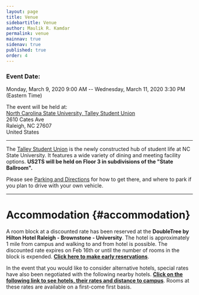 ```yaml
---
layout: page
title: Venue
sidebartitle: Venue
author: Maulik R. Kamdar
permalink: venue
mainnav: true
sidenav: true
published: true
order: 4
---
```


### Event Date: 
Monday, March 9, 2020 9:00 AM -- Wednesday, March 11, 2020 3:30 PM (Eastern Time)

The event will be held at:  
[North Carolina State University, Talley Student Union](https://www.google.com/maps?q=2610+Cates+Ave+++Raleigh+NC+27607+US)  
2610 Cates Ave  
Raleigh, NC 27607  
United States  

----------------------

The [Talley Student Union](https://studentcenters.ncsu.edu/location/talley/) is the newly constructed hub of student life at NC State University. It features a wide variety of dining and meeting facility options. **US2TS will be held on Floor 3 in subdivisions of the "State Ballroom".**

Please see [Parking and Directions](https://studentcenters.ncsu.edu/facility-information/parking-directions/) for how to get there, and where to park if you plan to drive with your own vehicle.

----------------------

# Accommodation {#accommodation}

A room block at a discounted rate has been reserved at the **DoubleTree by Hilton Hotel Raleigh - Brownstone - University**. The hotel is approximately 1 mile from campus and walking to and from hotel is possible. The discounted rate expires on Feb 16th or until the number of rooms in the block is expended. [**Click here to make early reservations**](http://doubletree.hilton.com/en/dt/groups/personalized/R/RDUDNDT-US2-20200307/index.jhtml).

In the event that you would like to consider alternative hotels, special rates have also been negotiated with the following nearby hotels. [**Click on the following link to see hotels, their rates and distance to campus**](https://ReservationCounter.HotelPlanner.com/EventPage5738627). Rooms at these rates are available on a first-come first basis.      